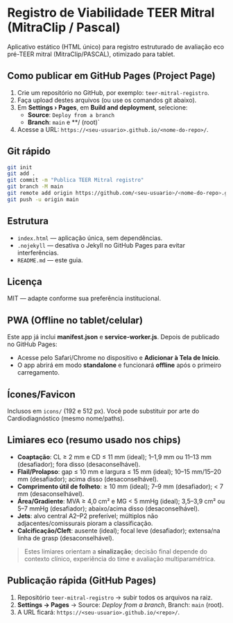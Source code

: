 # Registro de Viabilidade TEER Mitral (MitraClip / Pascal)

Aplicativo estático (HTML único) para registro estruturado de avaliação eco pré-TEER mitral (MitraClip/PASCAL), otimizado para tablet.

## Como publicar em GitHub Pages (Project Page)

1. Crie um repositório no GitHub, por exemplo: `teer-mitral-registro`.
2. Faça upload destes arquivos (ou use os comandos git abaixo).
3. Em **Settings › Pages**, em **Build and deployment**, selecione:
   - **Source**: `Deploy from a branch`
   - **Branch**: `main` e **/ (root)`
4. Acesse a URL: `https://<seu-usuario>.github.io/<nome-do-repo>/`.

## Git rápido

```bash
git init
git add .
git commit -m "Publica TEER Mitral registro"
git branch -M main
git remote add origin https://github.com/<seu-usuario>/<nome-do-repo>.git
git push -u origin main
```

## Estrutura

- `index.html` — aplicação única, sem dependências.
- `.nojekyll` — desativa o Jekyll no GitHub Pages para evitar interferências.
- `README.md` — este guia.

## Licença

MIT — adapte conforme sua preferência institucional.

## PWA (Offline no tablet/celular)

Este app já inclui **manifest.json** e **service-worker.js**. Depois de publicado no GitHub Pages:
- Acesse pelo Safari/Chrome no dispositivo e **Adicionar à Tela de Início**.
- O app abrirá em modo **standalone** e funcionará **offline** após o primeiro carregamento.

## Ícones/Favicon

Inclusos em `icons/` (192 e 512 px). Você pode substituir por arte do Cardiodiagnóstico (mesmo nome/paths).

## Limiares eco (resumo usado nos chips)

- **Coaptação**: CL ≥ 2 mm e CD ≤ 11 mm (ideal); 1–1,9 mm ou 11–13 mm (desafiador); fora disso (desaconselhável).  
- **Flail/Prolapso**: gap ≤ 10 mm e largura ≤ 15 mm (ideal); 10–15 mm/15–20 mm (desafiador); acima disso (desaconselhável).  
- **Comprimento útil de folheto**: ≥ 10 mm (ideal); 7–9 mm (desafiador); < 7 mm (desaconselhável).  
- **Área/Gradiente**: MVA ≥ 4,0 cm² e MG < 5 mmHg (ideal); 3,5–3,9 cm² ou 5–7 mmHg (desafiador); abaixo/acima disso (desaconselhável).  
- **Jets**: alvo central A2–P2 preferível; múltiplos não adjacentes/comissurais pioram a classificação.  
- **Calcificação/Cleft**: ausente (ideal); focal leve (desafiador); extensa/na linha de grasp (desaconselhável).  

> Estes limiares orientam a **sinalização**; decisão final depende do contexto clínico, experiência do time e avaliação multiparamétrica.

## Publicação rápida (GitHub Pages)

1. Repositório `teer-mitral-registro` → subir todos os arquivos na raiz.  
2. **Settings → Pages** → Source: *Deploy from a branch*, Branch: `main` (root).  
3. A URL ficará: `https://<seu-usuario>.github.io/<repo>/`.

